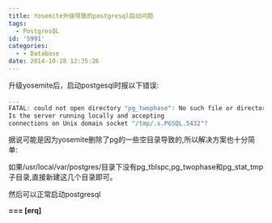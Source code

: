 ```yaml
---
title: Yosemite升级导致的postgresql启动问题
tags:
  - PostgresQL
id: '5991'
categories:
  - - Database
date: 2014-10-28 12:35:26
---
```



<!-- more -->
升级yosemite后，启动postgesql时报以下错误:
```js
...
FATAL: could not open directory "pg_twophase": No such file or directory
Is the server running locally and accepting
connections on Unix domain socket "/tmp/.s.PGSQL.5432"?
```

据说可能是因为yosemite删除了pg的一些空目录导致的,所以解决方案也十分简单:

如果/usr/local/var/postgres/目录下没有pg_tblspc,pg_twophase和pg_stat_tmp子目录,直接新建这几个目录即可。

然后可以正常启动postgresql

**\===
\[erq\]**